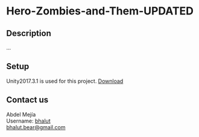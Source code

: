 # Hero-Zombies-and-Them-UPDATED

## Description
...

## Setup
Unity2017.3.1 is used for this project. [Download](https://unity3d.com/es/get-unity/download/archive?_ga=2.153390200.1940527209.1522794485-350918595.1522794485)

## Contact us
Abdel Mejía <br/>
Username: [bhalut](https://github.com/bhalut) <br/>
<bhalut.bear@gmail.com>
